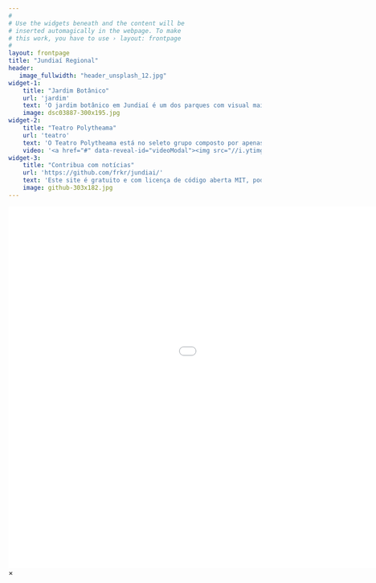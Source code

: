 ```yaml
---
#
# Use the widgets beneath and the content will be
# inserted automagically in the webpage. To make
# this work, you have to use › layout: frontpage
#
layout: frontpage
title: "Jundiaí Regional"
header:
   image_fullwidth: "header_unsplash_12.jpg"
widget-1:
    title: "Jardim Botânico"
    url: 'jardim'
    text: 'O jardim botânico em Jundiaí é um dos parques com visual mais bonito e elaborado de nossa cidade. Sua flora espanta pela diversidade, com lagos, fontes e jardins bem projetados. O Jardim Botânico foi inaugurado em 2005 e está em constante evolução. O parque se localiza à beira do Paço Municipal contando com uma área de 119.000 m².'
    image: dsc03887-300x195.jpg
widget-2:
    title: "Teatro Polytheama"
    url: 'teatro'
    text: 'O Teatro Polytheama está no seleto grupo composto por apenas seis teatros centenários no Brasil, sendo que é o único localizado em uma cidade do interior.'
    video: '<a href="#" data-reveal-id="videoModal"><img src="//i.ytimg.com/vi/RRfH_bo7M4c/default.jpg" width="302" height="182" alt=""></a>'
widget-3:
    title: "Contribua com notícias"
    url: 'https://github.com/frkr/jundiai/'
    text: 'Este site é gratuito e com licença de código aberta MIT, podendo ser usado em outros blogs ou ate mesmo com sua ajuda aumentando o conteudo deste site'
    image: github-303x182.jpg
---
```


<div id="videoModal" class="reveal-modal large" data-reveal="">
  <div class="flex-video widescreen vimeo" style="display: block;">
    <iframe width="1280" height="720" src="//www.youtube.com/embed/RRfH_bo7M4c" frameborder="0" allowfullscreen></iframe>
  </div>
  <a class="close-reveal-modal">&#215;</a>
</div>

